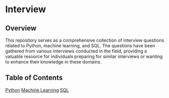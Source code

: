 # Interview

## Overview
This repository serves as a comprehensive collection of interview questions related to Python, machine learning, and SQL. The questions have been gathered from various interviews conducted in the field, providing a valuable resource for individuals preparing for similar interviews or wanting to enhance their knowledge in these domains.

## Table of Contents
[Python](https://github.com/abhishek12tri/Interview/blob/main/Python%20Interview%20Questions)
[Machine Learning](https://github.com/abhishek12tri/Interview/blob/main/ML%20Interview%20Questions)
[SQL](https://github.com/abhishek12tri/Interview/blob/main/SQL%20Interview%20Questions)
